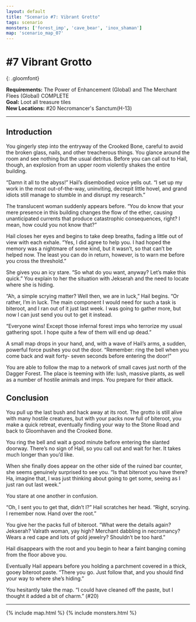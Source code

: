 ```yaml
---
layout: default
title: "Scenario #7: Vibrant Grotto"
tags: scenario
monsters: ['forest_imp', 'cave_bear', 'inox_shaman']
map: 'scenario_map_07'
---
```


# #7 Vibrant Grotto
{: .gloomfont}

__Requirements:__ The Power of Enhancement (Global) and The Merchant Flees (Global) COMPLETE<br>
__Goal:__ Loot all treasure tiles <br>
__New Locations:__ #20 Necromancer's Sanctum<span class="map_loc">(H-13)</span> <br>

***

## Introduction

You gingerly step into the entryway of the Crooked Bone, careful to avoid the broken glass, nails, and other
treacherous things. You glance around the room and see nothing but the usual detritus. Before you can call
out to Hail, though, an explosion from an upper room violently shakes the entire building.

“Damn it all to the abyss!” Hail’s disembodied voice yells out. “I set up my work in the most out-of-the-way,
uninviting, decrepit little hovel, and grand idiots still manage to stumble in and disrupt my research.”

The translucent woman suddenly appears before. “You do know that your mere presence in this building
changes the flow of the ether, causing unanticipated currents that produce catastrophic consequences,
right? I mean, how could you not know that?”

Hail closes her eyes and begins to take deep breaths, fading a little out of view with each exhale. “Yes,
I did agree to help you. I had hoped the memory was a nightmare of some kind, but it wasn’t, so that can’t
be helped now. The least you can do in return, however, is to warn me before you cross the threshold.”

She gives you an icy stare. “So what do you want, anyway? Let’s make this quick.” You explain to her
the situation with Jekserah and the need to locate where she is hiding.

“Ah, a simple scrying matter? Well then, we are in luck,” Hail begins. “Or rather, I’m in luck. The main
component I would need for such a task is biteroot, and I ran out of it just last week. I was going
to gather more, but now I can just send you out to get it instead.

“Everyone wins! Except those infernal forest imps who terrorize my usual gathering spot. I hope quite
a few of them will end up dead.”

A small map drops in your hand, and, with a wave of Hail’s arms, a sudden, powerful force pushes you
out the door. “Remember: ring the bell when you come back and wait forty- seven seconds before entering the door!”

You are able to follow the map to a network of small caves just north of the Dagger Forest. The place
is teeming with life: lush, massive plants, as well as a number of hostile animals and imps. You prepare for their attack.

## Conclusion

You pull up the last bush and hack away at its root. The grotto is still alive with many
hostile creatures, but with your packs now full of biteroot, you make a quick retreat,
eventually finding your way to the Stone Road and back to Gloomhaven and the Crooked Bone.

You ring the bell and wait a good minute before entering the slanted doorway. There’s no sign
of Hail, so you call out and wait for her. It takes much longer than you’d like.

When she finally does appear on the other side of the ruined bar counter, she seems genuinely
surprised to see you. “Is that biteroot you have there? Ha, imagine that, I was just thinking
about going to get some, seeing as I just ran out last week.”

You stare at one another in confusion.

“Oh, I sent you to get that, didn’t I?” Hail scratches her head. “Right, scrying. I remember
now. Hand over the root.”

You give her the packs full of biteroot. “What were the details again? Jekserah? Valrath woman,
yay high? Merchant dabbling in necromancy? Wears a red cape and lots of gold jewelry? Shouldn’t be too hard.”

Hail disappears with the root and you begin to hear a faint banging coming from the floor above you.

Eventually Hail appears before you holding a parchment covered in a thick, gooey biteroot paste.
“There you go. Just follow that, and you should find your way to where she’s hiding.”

You hesitantly take the map. “I could have cleaned off the paste, but I thought it added a bit of charm.” (#20)


***

{% include map.html %}
{% include monsters.html %}




